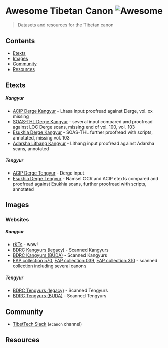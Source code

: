 # Awesome Tibetan Canon ![Awesome](https://cdn.rawgit.com/sindresorhus/awesome/d7305f38d29fed78fa85652e3a63e154dd8e8829/media/badge.svg)

> Datasets and resources for the Tibetan canon 

## Contents
- [Etexts](#etexts)
- [Images](#images)
- [Community](#community)
- [Resources](#resources)

## Etexts
##### Kangyur
- [ACIP Derge Kangyur](http://www.asianclassics.org/tibetan/) - Lhasa input proofread against Derge, vol. xx missing
- [SOAS-THL Derge Kangyur](http://www.thlib.org/encyclopedias/literary/canons/kt/catalog.php#cat=kt/d/0001/text/v001p1b) -  several input compared and proofread against LOC Derge scans, missing end of vol. 100, vol. 103 
- [Esukhia Derge Kangyur](https://github.com/Esukhia/derge-kangyur) - SOAS-THL further proofread with scripts, annotated, missing vol. 103
- [Adarsha Lithang Kangyur]() - Lithang input proofread against Adarsha scans, annotated

##### Tengyur
- [ACIP Derge Tengyur](http://www.asianclassics.org/tibetan/) - Derge input 
- [Esukhia Derge Tengyur](https://github.com/Esukhia/derge-kangyur) - Namsel OCR and ACIP etexts compared and proofread against Esukhia scans, further proofread with scripts, annotated


## Images

### Websites

##### Kangyur
- [rKTs](https://www.istb.univie.ac.at/kanjur/rktsneu/sub/archives.php) - wow!
- [BDRC Kangyurs (legacy)](https://www.tbrc.org/#!rid=T2423) - Scanned Kangyurs
- [BDRC Kangyurs (BUDA)](http://library.bdrc.io/search?r=bdr:T2423&t=Work) - Scanned Kangyurs
- [EAP collection 570](https://eap.bl.uk/project/EAP570), [EAP collection 039](https://eap.bl.uk/project/EAP039), [EAP collection 310](https://eap.bl.uk/project/EAP310) - scanned collection including several canons

##### Tengyur

- [BDRC Tengyurs (legacy)](https://www.tbrc.org/#!rid=T3CN2023) - Scanned Tengyurs
- [BDRC Tengyurs (BUDA)](http://library.bdrc.io/search?r=bdr:T3CN2023&t=Work) - Scanned Tengyurs


## Community

- [TibetTech Slack](https://tibettech.slack.com/messages/CDHUL2PR6/) (`#canon` channel)

## Resources
